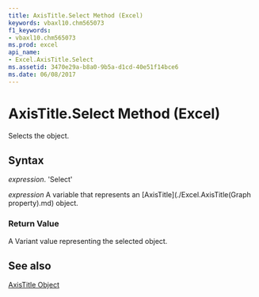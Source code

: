 ```yaml
---
title: AxisTitle.Select Method (Excel)
keywords: vbaxl10.chm565073
f1_keywords:
- vbaxl10.chm565073
ms.prod: excel
api_name:
- Excel.AxisTitle.Select
ms.assetid: 3470e29a-b8a0-9b5a-d1cd-40e51f14bce6
ms.date: 06/08/2017
---
```



# AxisTitle.Select Method (Excel)

Selects the object.


## Syntax

 _expression_. 'Select'

 _expression_ A variable that represents an [AxisTitle](./Excel.AxisTitle(Graph property).md) object.


### Return Value

A Variant value representing the selected object.


## See also


[AxisTitle Object](Excel.AxisTitle(objec).md)

